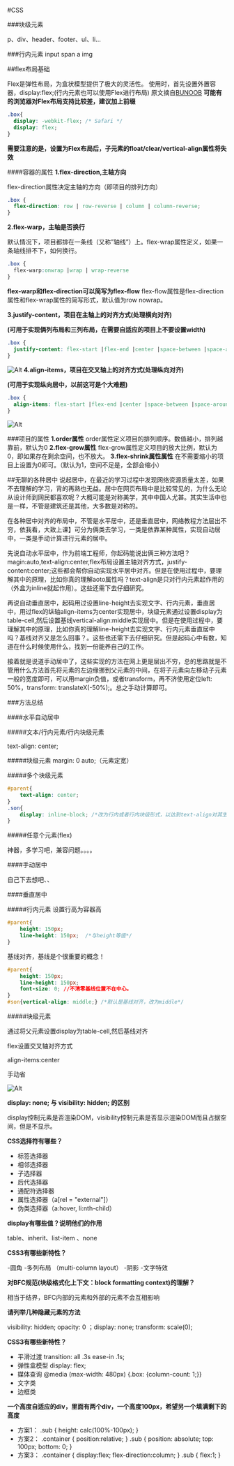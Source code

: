 #CSS



###块级元素

p、div、header、footer、ul、li...

###行内元素
input span a img 











##flex布局基础

Flex是弹性布局，为盒状模型提供了极大的灵活性。
使用时，首先设置外置容器，display:flex;(行内元素也可以使用Flex进行布局)
原文摘自[BUNOOB](http://www.runoob.com/w3cnote/flex-grammar.html) 
__可能有的浏览器对Flex布局支持比较差，建议加上前缀__


```css
.box{
  display: -webkit-flex; /* Safari */
  display: flex;
}
```
__需要注意的是，设置为Flex布局后，子元素的float/clear/vertical-align属性将失效__

####容器的属性
__1.flex-direction,主轴方向__

flex-direction属性决定主轴的方向（即项目的排列方向）

```css
.box {
  flex-direction: row | row-reverse | column | column-reverse;
}
```
__2.flex-warp，主轴是否换行__

默认情况下，项目都排在一条线（又称”轴线”）上。flex-wrap属性定义，如果一条轴线排不下，如何换行。
```css
.box {
  flex-warp:onwrap |wrap | wrap-reverse
}
```
__flex-warp和flex-direction可以简写为flex-flow__
flex-flow属性是flex-direction属性和flex-wrap属性的简写形式，默认值为row nowrap。

__3.justify-content，项目在主轴上的对齐方式(处理横向对齐)__

__(可用于实现俩列布局和三列布局，在需要自适应的项目上不要设置width)__
```css
.box {
  justify-content: flex-start |flex-end |center |space-between |space-around
}
```
![Alt](./images/20190317192556.png)
__4.align-items，项目在交叉轴上的对齐方式(处理纵向对齐)__

__(可用于实现纵向居中，以前这可是个大难题)__
```css
.box {
  align-items: flex-start |flex-end |center |space-between |space-around
}
```
![Alt](./images/20190317192536.png)

###项目的属性
__1.order属性__
order属性定义项目的排列顺序。数值越小，排列越靠前，默认为0
__2.flex-grow属性__
flex-grow属性定义项目的放大比例，默认为0，即如果存在剩余空间，也不放大。
__3.flex-shrink属性属性__
在不需要缩小的项目上设置为0即可。（默认为1，空间不足是，全部会缩小）



##无聊的各种居中
说起居中，在最近的学习过程中发现网络资源质量太差，如果不去理解的学习，背的再熟也无益。居中在网页布局中是比较常见的，为什么无论从设计师到网民都喜欢呢？大概可能是对称美学，其中中国人尤甚。其实生活中也是一样，不管是建筑还是其他，大多数是对称的。

在各种居中对齐的布局中，不管是水平居中，还是垂直居中，网络教程方法层出不穷，依我看，大致上课】可分为俩类去学习，一类是依靠某种属性，实现自动居中，一类是手动计算进行元素的居中。

先说自动水平居中，作为前端工程师，你起码能说出俩三种方法吧？magin:auto,text-align:center,flex布局设置主轴对齐方式，justify-content:center;这些都会帮你自动实现水平居中对齐。但是在使用过程中，要理解其中的原理，比如你真的理解aoto属性吗？text-align是只对行内元素起作用的（外盒为inline就起作用）。这些还需下去仔细研究。

再说自动垂直居中，起码用过设置line-height去实现文字、行内元素，垂直居中，用过flex的纵轴align-items为center实现居中，块级元素通过设置display为table-cell,然后设置基线vertical-align:middle实现居中。但是在使用过程中，要理解其中的原理，比如你真的理解line-height去实现文字、行内元素垂直居中吗？基线对齐又是怎么回事？。这些也还需下去仔细研究。但是起码心中有数，知道在什么时候使用什么，找到一份能养自己的工作。

接着就是说道手动居中了，这些实现的方法在网上更是层出不穷，总的思路就是不管用什么方法首先将元素的左边缘挪到父元素的中间，在将子元素向左移动子元素一般的宽度即可，可以用margin负值，或者transform，再不济使用定位left: 50%，transform: translateX(-50%);。总之手动计算即可。


###方法总结

####水平自动居中

#####文本/行内元素/行内块级元素  

text-align: center;


#####块级元素
margin: 0 auto;（元素定宽）

#####多个块级元素

```css
#parent{
    text-align: center;
}
.son{
    display: inline-block; /*改为行内或者行内块级形式，以达到text-align对其生效*/
}

```

#####任意个元素(flex)

神器，多学习吧，兼容问题。。。。

####手动居中

自己下去想吧、、

####垂直居中



#####行内元素
设置行高为容器高

```css
#parent{
    height: 150px;
    line-height: 150px;  /*与height等值*/
}


```

基线对齐，基线是个很重要的概念！
```css
#parent{
    height: 150px;
    line-height: 150px;
    font-size: 0; //不清零基线位置不在中心。
}
#son{vertical-align: middle;} /*默认是基线对齐，改为middle*/


```

#####块级元素

通过将父元素设置display为table-cell,然后基线对齐

flex设置交叉轴对齐方式

align-items:center


手动省


![Alt](./images/20190317192536.png)


**display: none; 与 visibility: hidden; 的区别**

display控制元素是否渲染DOM，visibility控制元素是否显示渲染DOM而且占据空间，但是不显示。

**CSS选择符有哪些？**

- 标签选择器
- 相邻选择器
- 子选择器
- 后代选择器
- 通配符选择器
- 属性选择器（a[rel = "external"]）
- 伪类选择器（a:hover, li:nth-child）

**display有哪些值？说明他们的作用**

table、inherit、list-item 、none

**CSS3有哪些新特性？**

-圆角 
-多列布局 （multi-column layout）
-阴影
-文字特效

**对BFC规范(块级格式化上下文：block formatting context)的理解？**

相当于结界，BFC内部的元素和外部的元素不会互相影响

**请列举几种隐藏元素的方法**

visibility: hidden; opacity: 0 ；display: none; transform: scale(0);

**CSS3有哪些新特性？**

- 平滑过渡 transition: all .3s ease-in .1s;
- 弹性盒模型 display: flex;
- 媒体查询 @media (max-width: 480px) {.box: {column-count: 1;}}
- 文字类
- 边框类

**一个高度自适应的div，里面有两个div，一个高度100px，希望另一个填满剩下的高度**

- 方案1： .sub { height: calc(100%-100px); }
- 方案2： .container { position:relative; } .sub { position: absolute; top: 100px; bottom: 0; }
- 方案3： .container { display:flex; flex-direction:column; } .sub { flex:1; }



